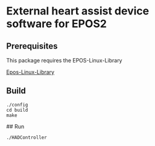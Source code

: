 # External heart assist device software for EPOS2

## Prerequisites

This package requires the EPOS-Linux-Library

[Epos-Linux-Library](https://www.maxonmotor.com/maxon/view/product/control/Positionierung/375711)


## Build

```
./config
cd build
make
```

## Run

```
./HADController

